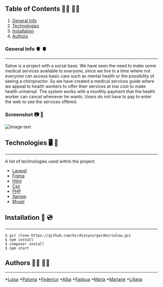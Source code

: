 ## Table of Contents :health_worker: :woman_health_worker:	
1. [General Info](#general-info)
2. [Technologies](#technologies)
3. [Installation](#installation)
4. [Authors](#Authors)

### General Info :anatomical_heart:	:anatomical_heart:		
***
Salow is a project with a social base. We have seen the need to make some medical services available to everyone, since we live in a time where not everyone can access basic care such as mental health or the possibility of seeing a chiropractor. So we have created a medical services guide where we appeal to health workers to offer their services at low cost to make health universal. The system works with a monthly payment that the health worker can cancel whenever he wants. Users do not have to pay to enter the web to see the services offered.

### Screenshot :camera:	:camera_flash:	
![Image text](https://www.united-internet.de/fileadmin/user_upload/Brands/Downloads/Logo_IONOS_by.jpg)
## Technologies :desktop_computer:	:electric_plug:	
***
A list of technologies used within the project:
* [Laravel](https://laravel.com/docs/9.x/releases)
* [Figma](https://www.figma.com/file/cN0W82jkcH02v6IDdzjrIo/salow?node-id=0%3A1&t=xZINDUx038VOrLwr-0)
* [Html]([https://example.com](https://www.w3schools.com/html/))
* [Css](https://www.w3schools.com/Css/)
* [PHP]([https://www.w3schools.com/Css/](https://www.php.net/))
* [Xampp]([[https://www.w3schools.com/Css/](https://www.php.net/)](https://www.apachefriends.org/es/index.html))
* [Mysql](https://azure.microsoft.com/es-es/free/mysql/search/?OCID=AIDcmm68ejnsa0_SEM_e91050427798171f79f033b559e09cd4:G:s&ef_id=e91050427798171f79f033b559e09cd4:G:s&msclkid=e91050427798171f79f033b559e09cd4)

## Installation :floppy_disk:	:cd:	
***
```
$ git clone https://github.com/birdsinyourgarden/salow.git
$ npm install
$ composer install
$ npm start
```
## Authors :superhero_man:	:superhero_woman:	
***
*[Luisa](https://github.com/LuisaVAZ)
*[Paloma](https://github.com/birdsinyourgarden)
*[Federico](https://github.com/fcegatti)
*[Alba](https://github.com/albapro)
*[Fadoua](https://github.com/ifadoua2)
*[Maria](https://github.com/Ma-shi22 )
*[Marjane](https://github.com/Marjane506)
*[Liliana](https://github.com/LilianaDal)


